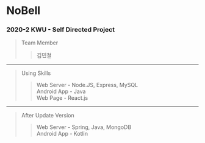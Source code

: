 # NoBell
### 2020-2 KWU - Self Directed Project

> Team Member
> > 김민철
> > 

***

> Using Skills
> > Web Server - Node.JS, Express, MySQL    
> > Android App - Java    
> > Web Page - React.js    

***

> After Update Version    
> > Web Server - Spring, Java, MongoDB    
> > Android App - Kotlin    
